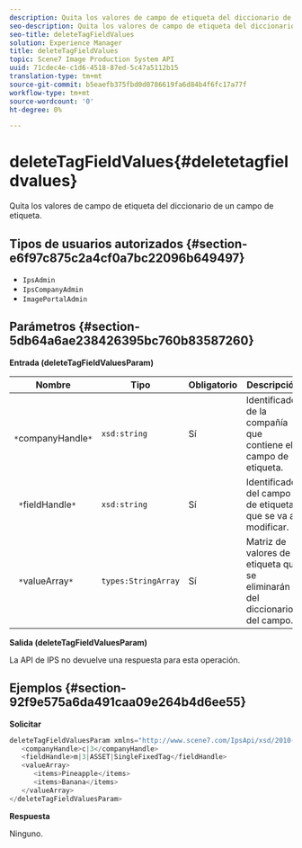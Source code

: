 ```yaml
---
description: Quita los valores de campo de etiqueta del diccionario de un campo de etiqueta.
seo-description: Quita los valores de campo de etiqueta del diccionario de un campo de etiqueta.
seo-title: deleteTagFieldValues
solution: Experience Manager
title: deleteTagFieldValues
topic: Scene7 Image Production System API
uuid: 71cdec4e-c1d6-4518-87ed-5c47a5112b15
translation-type: tm+mt
source-git-commit: b5eaefb375fbd0d0786619fa6d84b4f6fc17a77f
workflow-type: tm+mt
source-wordcount: '0'
ht-degree: 0%

---
```



# deleteTagFieldValues{#deletetagfieldvalues}

Quita los valores de campo de etiqueta del diccionario de un campo de etiqueta.

## Tipos de usuarios autorizados {#section-e6f97c875c2a4cf0a7bc22096b649497}

* `IpsAdmin`
* `IpsCompanyAdmin`
* `ImagePortalAdmin`

## Parámetros {#section-5db64a6ae238426395bc760b83587260}

**Entrada (deleteTagFieldValuesParam)**

| Nombre | Tipo | Obligatorio | Descripción |
|---|---|---|---|
| ` *`companyHandle`*` | `xsd:string` | Sí | Identificador de la compañía que contiene el campo de etiqueta. |
| ` *`fieldHandle`*` | `xsd:string` | Sí | Identificador del campo de etiqueta que se va a modificar. |
| ` *`valueArray`*` | `types:StringArray` | Sí | Matriz de valores de etiqueta que se eliminarán del diccionario del campo. |

**Salida (deleteTagFieldValuesParam)**

La API de IPS no devuelve una respuesta para esta operación.

## Ejemplos {#section-92f9e575a6da491caa09e264b4d6ee55}

**Solicitar**

```java
deleteTagFieldValuesParam xmlns="http://www.scene7.com/IpsApi/xsd/2010-01-31">
   <companyHandle>c|3</companyHandle>
   <fieldHandle>m|3|ASSET|SingleFixedTag</fieldHandle>
   <valueArray>
      <items>Pineapple</items>
      <items>Banana</items>
   </valueArray>
</deleteTagFieldValuesParam>
```

**Respuesta**

Ninguno.
